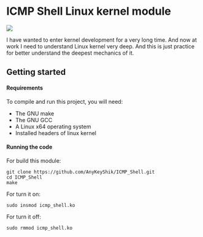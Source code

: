 # ICMP Shell Linux kernel module

<a href="https://github.com/AnyKeyShik/ICMP_Shell/blob/master/LICENSE">
<img src ="https://img.shields.io/github/license/AnyKeyShik/ICMP_Shell.svg" />
</a>

I have wanted to enter kernel development for a very long time. And now at work I need to understand Linux kernel very deep. And this is just practice for better understand the deepest mechanics of it.

## Getting started

#### Requirements

To compile and run this project, you will need:
* The GNU make
* The GNU GCC
* A Linux x64 operating system
* Installed headers of linux kernel

#### Running the code

For build this module:
```
git clone https://github.com/AnyKeyShik/ICMP_Shell.git
cd ICMP_Shell
make
```

For turn it on:
```
sudo insmod icmp_shell.ko
```

For turn it off:
```
sudo rmmod icmp_shell.ko
```
